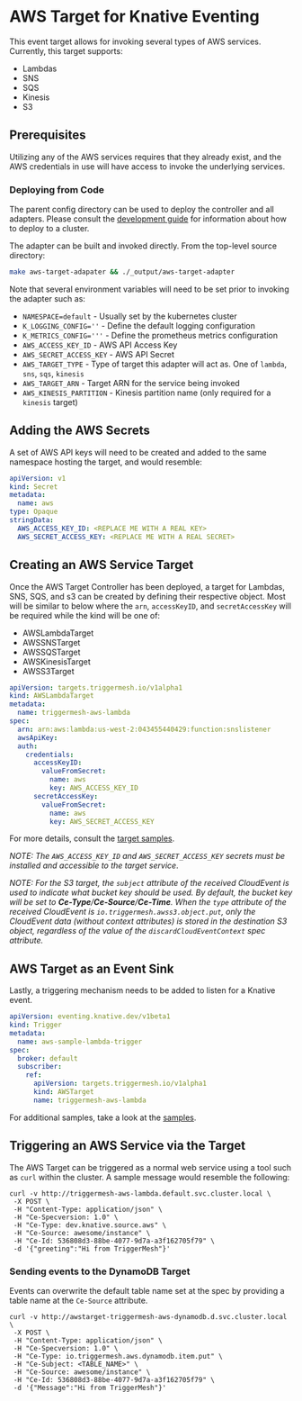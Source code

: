 # AWS Target for Knative Eventing

This event target allows for invoking several types of AWS services.  Currently,
this target supports:
  * Lambdas
  * SNS
  * SQS
  * Kinesis
  * S3

## Prerequisites

Utilizing any of the AWS services requires that they already exist, and the AWS
credentials in use will have access to invoke the underlying services.

### Deploying from Code

The parent config directory can be used to deploy the controller and all adapters. Please
consult the [development guide](../DEVELOPMENT.md) for information about how to deploy to
a cluster.

The adapter can be built and invoked directly.  From the top-level source directory:

```sh
make aws-target-adapater && ./_output/aws-target-adapter
```

Note that several environment variables will need to be set prior to invoking the adapter such as:

  - `NAMESPACE=default`     - Usually set by the kubernetes cluster
  - `K_LOGGING_CONFIG=''`   - Define the default logging configuration
  - `K_METRICS_CONFIG='''`  - Define the prometheus metrics configuration
  - `AWS_ACCESS_KEY_ID`     - AWS API Access Key
  - `AWS_SECRET_ACCESS_KEY` - AWS API Secret
  - `AWS_TARGET_TYPE`       - Type of target this adapter will act as. One of `lambda`, `sns`, `sqs`, `kinesis`
  - `AWS_TARGET_ARN`        - Target ARN for the service being invoked
  - `AWS_KINESIS_PARTITION` - Kinesis partition name (only required for a `kinesis` target)

## Adding the AWS Secrets

A set of AWS API keys will need to be created and added to the same namespace
hosting the target, and would resemble:

```yaml
apiVersion: v1
kind: Secret
metadata:
  name: aws
type: Opaque
stringData:
  AWS_ACCESS_KEY_ID: <REPLACE ME WITH A REAL KEY>
  AWS_SECRET_ACCESS_KEY: <REPLACE ME WITH A REAL SECRET>
```

## Creating an AWS Service Target

Once the AWS Target Controller has been deployed, a target for Lambdas, SNS, SQS, and s3
can be created by defining their respective object. Most will be similar to below
where the `arn`, `accessKeyID`, and `secretAccessKey` will be required while the kind will
be one of:

  * AWSLambdaTarget
  * AWSSNSTarget
  * AWSSQSTarget
  * AWSKinesisTarget
  * AWSS3Target

```yaml
apiVersion: targets.triggermesh.io/v1alpha1
kind: AWSLambdaTarget
metadata:
  name: triggermesh-aws-lambda
spec:
  arn: arn:aws:lambda:us-west-2:043455440429:function:snslistener
  awsApiKey:
  auth:
    credentials:
      accessKeyID:
        valueFromSecret:
          name: aws
          key: AWS_ACCESS_KEY_ID
      secretAccessKey:
        valueFromSecret:
          name: aws
          key: AWS_SECRET_ACCESS_KEY
```

For more details, consult the [target samples](samples/aws).

_NOTE: The `AWS_ACCESS_KEY_ID` and `AWS_SECRET_ACCESS_KEY` secrets must be installed
and accessible to the target service_.

_NOTE: For the S3 target, the `subject` attribute of the received CloudEvent is
used to indicate what bucket key should be used. By default, the bucket key will be set to **Ce-Type**/**Ce-Source**/**Ce-Time**. When the `type` attribute
of the received CloudEvent is `io.triggermesh.awss3.object.put`, only the
CloudEvent data (without context attributes) is stored in the destination S3
object, regardless of the value of the `discardCloudEventContext` spec attribute._

## AWS Target as an Event Sink

Lastly, a triggering mechanism needs to be added to listen for a Knative
event.

```yaml
apiVersion: eventing.knative.dev/v1beta1
kind: Trigger
metadata:
  name: aws-sample-lambda-trigger
spec:
  broker: default
  subscriber:
    ref:
      apiVersion: targets.triggermesh.io/v1alpha1
      kind: AWSTarget
      name: triggermesh-aws-lambda

```

For additional samples, take a look at the [samples](../samples/aws).

## Triggering an AWS Service via the Target

The AWS Target can be triggered as a normal web service using a
tool such as `curl` within the cluster.  A sample message would resemble the
following:

```console
curl -v http://triggermesh-aws-lambda.default.svc.cluster.local \
 -X POST \
 -H "Content-Type: application/json" \
 -H "Ce-Specversion: 1.0" \
 -H "Ce-Type: dev.knative.source.aws" \
 -H "Ce-Source: awesome/instance" \
 -H "Ce-Id: 536808d3-88be-4077-9d7a-a3f162705f79" \
 -d '{"greeting":"Hi from TriggerMesh"}'
```


### Sending events to the DynamoDB Target

Events can overwrite the default table name set at the spec by providing a table name at the `Ce-Source` attribute. 

```console
curl -v http://awstarget-triggermesh-aws-dynamodb.d.svc.cluster.local \
 -X POST \
 -H "Content-Type: application/json" \
 -H "Ce-Specversion: 1.0" \
 -H "Ce-Type: io.triggermesh.aws.dynamodb.item.put" \
 -H "Ce-Subject: <TABLE_NAME>" \
 -H "Ce-Source: awesome/instance" \
 -H "Ce-Id: 536808d3-88be-4077-9d7a-a3f162705f79" \
 -d '{"Message":"Hi from TriggerMesh"}'
```

